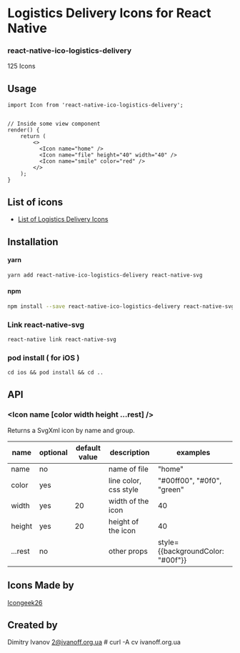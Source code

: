 # Logistics Delivery Icons for React Native

### react-native-ico-logistics-delivery

125 Icons

## Usage

```
import Icon from 'react-native-ico-logistics-delivery';


// Inside some view component
render() {
    return (
        <>
          <Icon name="home" />
          <Icon name="file" height="40" width="40" />
          <Icon name="smile" color="red" />
        </>
    );
}

```

## List of icons

- [List of Logistics Delivery Icons](http://ico.simpleness.org/pack/logistics-delivery)

## Installation

#### yarn

```bash
yarn add react-native-ico-logistics-delivery react-native-svg
```

#### npm

```bash
npm install --save react-native-ico-logistics-delivery react-native-svg
```

### Link react-native-svg

```bash
react-native link react-native-svg
```

### pod install ( for iOS )

```
cd ios && pod install && cd ..
```

## API

### <Icon name [color width height ...rest] />

Returns a SvgXml icon by name and group.

 name | optional | default value | description | examples
------|----------|---------------|-------------|---------
name | no |  | name of file | "home"
color | yes | | line color, css style | "#00ff00", "#0f0", "green"
width | yes | 20 | width of the icon | 40
height | yes | 20 | height of the icon | 40
...rest | no | | other props | style={{backgroundColor: "#00f"}}

## Icons Made by

[Icongeek26](https://www.flaticon.com/authors/icongeek26)

## Created by

Dimitry Ivanov <2@ivanoff.org.ua> # curl -A cv ivanoff.org.ua
